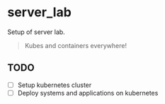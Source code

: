 # server_lab

Setup of server lab.

> Kubes and containers everywhere!

## TODO

- [ ] Setup kubernetes cluster
- [ ] Deploy systems and applications on kubernetes
